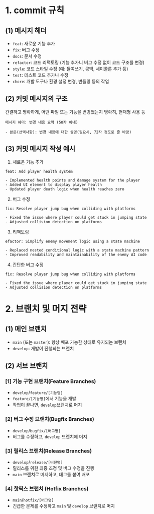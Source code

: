 # 1. commit 규칙

## (1) 메시지 헤더
- `feat`: 새로운 기능 추가
- `fix`: 버그 수정
- `docs`: 문서 수정
- `refactor`: 코드 리팩토링 (기능 추가니 버그 수정 없이 코드 구조를 변경)
- `style`: 코드 스타일 수정 (예: 들여쓰기, 공백, 세미콜론 추가 등)
- `test`: 테스트 코드 추가나 수정
- `chore`: 개발 도구나 환경 설정 변경, 번들링 등의 작업

## (2) 커밋 메시지의 구조
간결하고 명확하게, 어떤 파일 또는 기능을 변경했는지 명확히, 현재형 사용 등

```
메시지 헤더: 변경 내용 요약 (50자 이내)

- 본문(선택사항): 변경 내용에 대한 설명(필요시, 72자 정도로 줄 바꿈)
```

## (3) 커밋 메시지 작성 예시

1. 새로운 기능 추가

```
feat: Add player health system
    
- Implemented health points and damage system for the player
- Added UI element to display player health
- Updated player death logic when health reaches zero
```

2. 버그 수정

```
fix: Resolve player jump bug when colliding with platforms
    
- Fixed the issue where player could get stuck in jumping state
- Adjusted collision detection on platforms
```

3. 리팩토링

```
efactor: Simplify enemy movement logic using a state machine
    
- Replaced nested conditional logic with a state machine pattern
- Improved readability and maintainability of the enemy AI code
```

4. 간단한 버그 수정

```
fix: Resolve player jump bug when colliding with platforms
    
- Fixed the issue where player could get stuck in jumping state
- Adjusted collision detection on platforms
```

# 2. 브랜치 및 머지 전략

## (1) 메인 브랜치

- `main` (또는 `master`): 항상 배포 가능한 상태로 유지되는 브랜치
- `develop`: 개발이 진행되는 브랜치

## (2) 서브 브랜치

### [1] 기능 구현 브랜치(Feature Branches)

- `develop`/`feature/[기능명]` 
- `feature/[기능명]`에서 기능을 개발
- 작업이 끝나면, `develop`브랜치로 머지

### [2] 버그 수정 브랜치(Bugfix Branches)

- `develop`/`bugfix/[버그명]` 
- 버그를 수정하고, `develop` 브랜치에 머지

### [3] 릴리스 브랜치(Release Branches)

- `develop`/`release/[버전명]`
- 릴리스를 위한 최종 조정 및 버그 수정을 진행
- `main` 브랜치로 머지하고, 태그를 붙여 배포

### [4] 핫픽스 브랜치 (Hotfix Branches)

- `main`/`hotfix/[버그명]`
- 긴급한 문제를 수정하고 `main` 및 `develop` 브랜치로 머지
